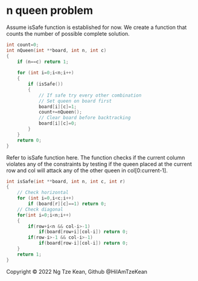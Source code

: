 # n queen problem

Assume isSafe function is established for now. We create a function that counts the number of possible complete solution.

```c
int count=0;
int nQueen(int **board, int n, int c)
{
    if (n==c) return 1;
    
    for (int i=0;i<n;i++)
    {
        if (isSafe())
        {
            // If safe try every other combination
            // Set queen on board first
            board[i][c]=1;
            count+=nQueen();
            // Clear board before backtracking
            board[i][c]=0;
        }
    }
    return 0;
}
```

Refer to isSafe function here. The function checks if the current column violates any of the constraints by testing if the queen placed at the current row and col will attack any of the other queen in col[0:current-1].

```c
int isSafe(int **board, int n, int c, int r)
{
    // Check horizontal
    for (int i=0,i<c;i++)
        if (board[r][c]==1) return 0;
    // Check diagonal
    for(int i=0;i<n;i++)
    {
        if(row+i<n && col-i>-1)
            if(board[row+i][col-i]) return 0;
        if(row-i>-1 && col-i>-1)
            if(board[row-i][col-i]) return 0;
    }
    return 1;
}
```

Copyright © 2022 Ng Tze Kean, Github @HiIAmTzeKean
